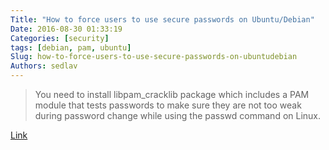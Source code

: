 ```yaml
---
Title: "How to force users to use secure passwords on Ubuntu/Debian"
Date: 2016-08-30 01:33:19
Categories: [security]
tags: [debian, pam, ubuntu]
Slug: how-to-force-users-to-use-secure-passwords-on-ubuntudebian
Authors: sedlav
---
```


> You need to install libpam_cracklib package which includes a PAM module that tests passwords to make sure they are not too weak during password change while using the passwd command on Linux.

[Link](http://www.cyberciti.biz/faq/securing-passwords-libpam-cracklib-on-debian-ubuntu-linux/)
